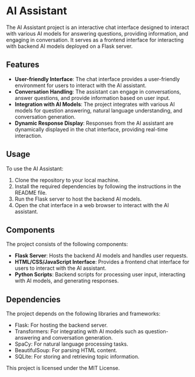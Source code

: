 # AI Assistant

The AI Assistant project is an interactive chat interface designed to interact with various AI models for answering questions, providing information, and engaging in conversation. It serves as a frontend interface for interacting with backend AI models deployed on a Flask server.

## Features

- **User-friendly Interface**: The chat interface provides a user-friendly environment for users to interact with the AI assistant.
- **Conversation Handling**: The assistant can engage in conversations, answer questions, and provide information based on user input.
- **Integration with AI Models**: The project integrates with various AI models for question answering, natural language understanding, and conversation generation.
- **Dynamic Response Display**: Responses from the AI assistant are dynamically displayed in the chat interface, providing real-time interaction.

## Usage

To use the AI Assistant:

1. Clone the repository to your local machine.
2. Install the required dependencies by following the instructions in the README file.
3. Run the Flask server to host the backend AI models.
4. Open the chat interface in a web browser to interact with the AI assistant.

## Components

The project consists of the following components:

- **Flask Server**: Hosts the backend AI models and handles user requests.
- **HTML/CSS/JavaScript Interface**: Provides a frontend chat interface for users to interact with the AI assistant.
- **Python Scripts**: Backend scripts for processing user input, interacting with AI models, and generating responses.

## Dependencies

The project depends on the following libraries and frameworks:

- Flask: For hosting the backend server.
- Transformers: For integrating with AI models such as question-answering and conversation generation.
- SpaCy: For natural language processing tasks.
- BeautifulSoup: For parsing HTML content.
- SQLite: For storing and retrieving topic information.


This project is licensed under the MIT License.
